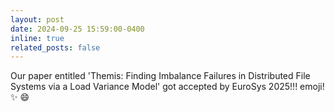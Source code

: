 ```yaml
---
layout: post
date: 2024-09-25 15:59:00-0400
inline: true
related_posts: false
---
```


Our paper entitled 'Themis: Finding Imbalance Failures in Distributed File Systems via a Load Variance Model' got accepted by EuroSys 2025!!! emoji! :sparkles: :smile:
